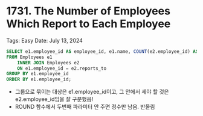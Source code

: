 # 1731. The Number of Employees Which Report to Each Employee

Tags: Easy
Date: July 13, 2024

```sql
SELECT e1.employee_id AS employee_id, e1.name, COUNT(e2.employee_id) AS reports_count, ROUND(AVG(e2.age)) AS average_age
FROM Employees e1
    INNER JOIN Employees e2
    ON e1.employee_id = e2.reports_to
GROUP BY e1.employee_id
ORDER BY e1.employee_id;
```

- 그룹으로 묶이는 대상은 e1.employee_id이고, 그 안에서 세야 할 것은 e2.employee_id임을 잘 구분했음!
- ROUND 함수에서 두번째 파라미터 안 주면 정수만 남음. 반올림